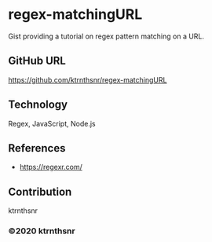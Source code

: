 # regex-matchingURL
Gist providing a tutorial on regex pattern matching on a URL.

## GitHub URL
https://github.com/ktrnthsnr/regex-matchingURL

## Technology
Regex, JavaScript, Node.js

## References
* https://regexr.com/

## Contribution
ktrnthsnr

### ©️2020 ktrnthsnr



